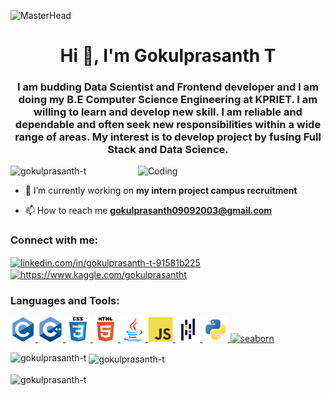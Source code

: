 ![MasterHead](https://miro.medium.com/max/3200/0*cNqkriZyJyNfWavE.jpg)
<h1 align="center">Hi 👋, I'm Gokulprasanth T</h1>
<h3 align="center">I am budding Data Scientist and Frontend developer and I am doing my B.E Computer Science Engineering at KPRIET. I am willing to learn and develop new skill. I am reliable and dependable and often seek new responsibilities within a wide range of areas. My interest is to develop project by fusing Full Stack and Data Science.</h3>
<img align="right" alt="Coding" width="300" src="https://th.bing.com/th/id/OIP.BlbQYHnma8Uva42j5KInaAHaGQ?pid=ImgDet&rs=1">

<p align="left"> <img src="https://komarev.com/ghpvc/?username=gokulprasanth-t&label=Profile%20views&color=0e75b6&style=flat" alt="gokulprasanth-t" /> </p>

- 🔭 I’m currently working on **my intern project campus recruitment**

- 📫 How to reach me **gokulprasanth09092003@gmail.com**

<h3 align="left">Connect with me:</h3>
<p align="left">
<a href="https://linkedin.com/in/linkedin.com/in/gokulprasanth-t-91581b225" target="blank"><img align="center" src="https://raw.githubusercontent.com/rahuldkjain/github-profile-readme-generator/master/src/images/icons/Social/linked-in-alt.svg" alt="linkedin.com/in/gokulprasanth-t-91581b225" height="30" width="40" /></a>
<a href="https://kaggle.com/https://www.kaggle.com/gokulprasantht" target="blank"><img align="center" src="https://raw.githubusercontent.com/rahuldkjain/github-profile-readme-generator/master/src/images/icons/Social/kaggle.svg" alt="https://www.kaggle.com/gokulprasantht" height="30" width="40" /></a>
</p>

<h3 align="left">Languages and Tools:</h3>
<p align="left"> <a href="https://www.cprogramming.com/" target="_blank" rel="noreferrer"> <img src="https://raw.githubusercontent.com/devicons/devicon/master/icons/c/c-original.svg" alt="c" width="40" height="40"/> </a> <a href="https://www.w3schools.com/cpp/" target="_blank" rel="noreferrer"> <img src="https://raw.githubusercontent.com/devicons/devicon/master/icons/cplusplus/cplusplus-original.svg" alt="cplusplus" width="40" height="40"/> </a> <a href="https://www.w3schools.com/css/" target="_blank" rel="noreferrer"> <img src="https://raw.githubusercontent.com/devicons/devicon/master/icons/css3/css3-original-wordmark.svg" alt="css3" width="40" height="40"/> </a> <a href="https://www.w3.org/html/" target="_blank" rel="noreferrer"> <img src="https://raw.githubusercontent.com/devicons/devicon/master/icons/html5/html5-original-wordmark.svg" alt="html5" width="40" height="40"/> </a> <a href="https://www.java.com" target="_blank" rel="noreferrer"> <img src="https://raw.githubusercontent.com/devicons/devicon/master/icons/java/java-original.svg" alt="java" width="40" height="40"/> </a> <a href="https://developer.mozilla.org/en-US/docs/Web/JavaScript" target="_blank" rel="noreferrer"> <img src="https://raw.githubusercontent.com/devicons/devicon/master/icons/javascript/javascript-original.svg" alt="javascript" width="40" height="40"/> </a> <a href="https://pandas.pydata.org/" target="_blank" rel="noreferrer"> <img src="https://raw.githubusercontent.com/devicons/devicon/2ae2a900d2f041da66e950e4d48052658d850630/icons/pandas/pandas-original.svg" alt="pandas" width="40" height="40"/> </a> <a href="https://www.python.org" target="_blank" rel="noreferrer"> <img src="https://raw.githubusercontent.com/devicons/devicon/master/icons/python/python-original.svg" alt="python" width="40" height="40"/> </a> <a href="https://seaborn.pydata.org/" target="_blank" rel="noreferrer"> <img src="https://seaborn.pydata.org/_images/logo-mark-lightbg.svg" alt="seaborn" width="40" height="40"/> </a> </p>

<p><img align="left" src="https://github-readme-stats.vercel.app/api/top-langs?username=gokulprasanth-t&show_icons=true&locale=en&layout=compact" alt="gokulprasanth-t" /></p>

<p>&nbsp;<img align="center" src="https://github-readme-stats.vercel.app/api?username=gokulprasanth-t&show_icons=true&locale=en" alt="gokulprasanth-t" /></p>

<p><img align="center" src="https://github-readme-streak-stats.herokuapp.com/?user=gokulprasanth-t&" alt="gokulprasanth-t" /></p>
